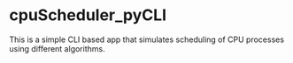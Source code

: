 cpuScheduler_pyCLI
==================

This is a simple CLI based app that simulates scheduling of CPU processes using different algorithms.
